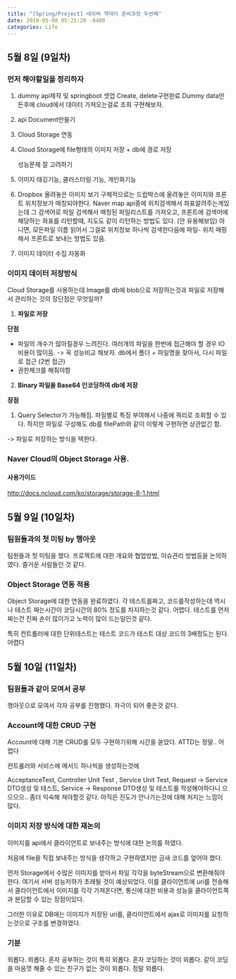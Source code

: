 ```yaml
---
title: "[Spring/Project] 네이버 핵데이 준비과정 두번째"
date: 2019-05-08 05:25:28 -0400
categories: Life
---
```




## 5월 8일  (9일차)



### 먼저 해야할일을 정리하자

1. dummy api제작 및 springboot 셋업
   Create, delete구현완료
   Dummy data만든후에 cloud에서 데이터 가져오는걸로 조회 구현해보자.

2. api Document만들기

3. Cloud Storage 연동

4. Cloud Storage에 file형태의 이미지 저장 + db에 경로 저장

   성능문제 잘 고려하기

5. 이미지 태깅기능, 클러스터링 기능, 개인화기능

6. Dropbox 올려놓은 이미지 보기 
   구체적으로는 드랍박스에 올려놓은 이미지와 프론트 위치정보가 매칭되야한다.
   Naver map api중에 위치검색해서 좌표알려주는게있는데
   그 검색어로 파일 검색해서 매칭된 파일리스트를 가져오고, 프론트에 검색어에 해당하는 좌표를 리턴할때, 지도도 같이 리턴하는 방법도 있다. (안 유용해보임)
   아니면, 모든파일 이름 읽어서 그걸로 위치정보 하나씩 검색한다음에 파일- 위치 매핑해서 프론트로 보내는 방법도 있음.

7. 이미지 데이터 수집 자동화



### 이미지 데이터 저장방식

Cloud Storage를 사용하는데 Image를 db에 blob으로 저장하는것과 파일로 저장해서 관리하는 것의 장단점은 무엇일까?



1. **파일로 저장**

**단점**

- 파일의 개수가 많아질경우 느려진다. 
  여러개의 파일을 한번에 접근해야 할 경우 IO비용이 많이듬. -> 꼭 성능비교 해보자.
  db에서 폴더 + 파일명을 찾아서, 다시 파일로 접근 (2번 접근)
- 권한체크를 해줘야함



2. **Binary 파일을 Base64 인코딩하여 db에 저장**

**장점**

1. Query Selector가 가능해짐. 파일별로 특징 부여해서 나중에 쿼리로 조회할 수 있다. 하지만 파일로 구성해도 db를 filePath와 같이 이렇게 구현하면 상관없긴 함.



-> 파일로 저장하는 방식을 택한다.



### Naver Cloud의 Object Storage 사용.



#### 사용가이드

<http://docs.ncloud.com/ko/storage/storage-8-1.html>



## 5월 9일  (10일차)

### 팀원들과의 첫 미팅 by 행아웃

팀원들과 첫 미팅을 했다. 프로젝트에 대한 개요와 협업방법, 이슈관리 방법등을 논의하였다. 즐거운 사람들인 것 같다.



### Object Storage 연동 적용

Object Storage에 대한 연동을 완료하였다. 각 테스트를짜고, 코드를작성하는데 역시나 테스트 짜는시간이 코딩시간의 80% 정도를 차지하는것 같다. 어렵다. 테스트를 먼저짜는건 진짜 손이 많이가고 노력이 많이 드는일인것 같다.

특히 컨트롤러에 대한 단위테스트는 테스트 코드가 테스트 대상 코드의 3배정도는 된다. 어렵다



## 5월 10일  (11일차)

### 팀원들과 같이 모여서 공부

행아웃으로 모여서 각자 공부를 진행했다. 자극이 되어 좋은것 같다.



### Account에 대한 CRUD 구현

Account에 대해 기본 CRUD를 모두 구현하기위해 시간을 쏟았다. ATTD는 정말.. 어렵다

컨트롤러와 서비스에 메서드 하나씩을 생성하는것에

AcceptanceTest, Controller Unit Test , Service Unit Test, Request -> Service DTO생성 및 테스트, Service -> Response DTO생성 및 테스트를 작성해야하다니 으으으으.. 좀더 익숙해 져야할것 같다. 아직은 진도가 안나가는것에 대해 처지는 느낌이 많다.



### 이미지 저장 방식에 대한 재논의

이미지를 api에서 클라이언트로 보내주는 방식에 대한 논의를 하였다.

처음에 file을 직접 보내주는 방식을 생각하고 구현하였지만 금새 코드를 엎어야 했다.

먼저 Storage에서 수많은 이미지를 받아서 파일 각각을 byteStream으로 변환해줘야한다. 여기서 서버 성능저하가 초래될 것이 예상되었다. 이를 클라이언트에 uri를 전송해서 클라이언트에서 이미지를 각각 가져온다면, 통신에 대한 비용과 성능을 클라이언트쪽과 분담할 수 있는 장점이있다.

그러한 이유로 DB에는 이미지가 저장된 uri를, 클라이언트에서 ajax로 이미지를 요청하는것으로 구조를 변경하였다.



### 기분

외롭다. 외롭다. 혼자 공부하는 것이 특히 외롭다. 혼자 코딩하는 것이 외롭다. 같이 코딩을 마음껏 해줄 수 있는 친구가 없는 것이 외롭다. 정말 외롭다.